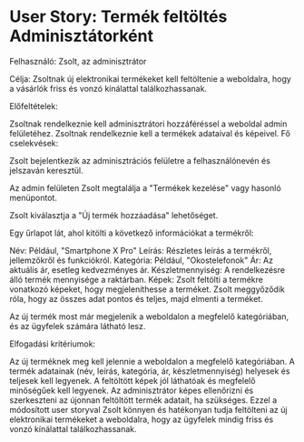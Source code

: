 # User Story: Termék feltöltés Adminisztátorként

Felhasználó: Zsolt, az adminisztrátor

Célja: Zsoltnak új elektronikai termékeket kell feltöltenie a weboldalra, hogy a vásárlók friss és vonzó kínálattal találkozhassanak.

Előfeltételek:

Zsoltnak rendelkeznie kell adminisztrátori hozzáféréssel a weboldal admin felületéhez.
Zsoltnak rendelkeznie kell a termékek adataival és képeivel.
Fő cselekvések:

Zsolt bejelentkezik az adminisztrációs felületre a felhasználónevén és jelszaván keresztül.

Az admin felületen Zsolt megtalálja a "Termékek kezelése" vagy hasonló menüpontot.

Zsolt kiválasztja a "Új termék hozzáadása" lehetőséget.

Egy űrlapot lát, ahol kitölti a következő információkat a termékről:

Név: Például, "Smartphone X Pro"
Leírás: Részletes leírás a termékről, jellemzőkről és funkciókról.
Kategória: Például, "Okostelefonok"
Ár: Az aktuális ár, esetleg kedvezményes ár.
Készletmennyiség: A rendelkezésre álló termék mennyisége a raktárban.
Képek: Zsolt feltölti a termékre vonatkozó képeket, hogy megjeleníthesse a terméket.
Zsolt meggyőződik róla, hogy az összes adat pontos és teljes, majd elmenti a terméket.

Az új termék most már megjelenik a weboldalon a megfelelő kategóriában, és az ügyfelek számára látható lesz.

Elfogadási kritériumok:

Az új terméknek meg kell jelennie a weboldalon a megfelelő kategóriában.
A termék adatainak (név, leírás, kategória, ár, készletmennyiség) helyesek és teljesek kell legyenek.
A feltöltött képek jól láthatóak és megfelelő minőségűek kell legyenek.
Az adminisztrátor képes ellenőrizni és szerkeszteni az újonnan feltöltött termék adatait, ha szükséges.
Ezzel a módosított user storyval Zsolt könnyen és hatékonyan tudja feltölteni az új elektronikai termékeket a weboldalra, hogy az ügyfelek mindig friss és vonzó kínálattal találkozhassanak.
